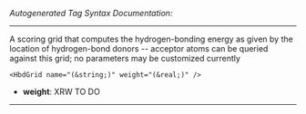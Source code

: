 _Autogenerated Tag Syntax Documentation:_

---
A scoring grid that computes the hydrogen-bonding energy as given by the location of hydrogen-bond donors -- acceptor atoms can be queried against this grid; no parameters may be customized currently

```
<HbdGrid name="(&string;)" weight="(&real;)" />
```

-   **weight**: XRW TO DO

---
